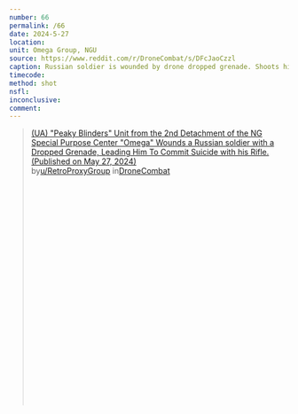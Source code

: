 ```yaml
---
number: 66
permalink: /66
date: 2024-5-27
location: 
unit: Omega Group, NGU
source: https://www.reddit.com/r/DroneCombat/s/DFcJaoCzzl
caption: Russian soldier is wounded by drone dropped grenade. Shoots himself in head with rifle immediately after
timecode: 
method: shot
nsfl: 
inconclusive: 
comment: 
---
```

<blockquote class="reddit-embed-bq" style="height:500px" data-embed-height="740"><a href="https://www.reddit.com/r/DroneCombat/comments/1d1ytp1/ua_peaky_blinders_unit_from_the_2nd_detachment_of/">(UA) "Peaky Blinders" Unit from the 2nd Detachment of the NG Special Purpose Center "Omega" Wounds a Russian soldier with a Dropped Grenade, Leading Him To Commit Suicide with his Rifle. (Published on May 27, 2024)</a><br> by<a href="https://www.reddit.com/user/RetroProxyGroup/">u/RetroProxyGroup</a> in<a href="https://www.reddit.com/r/DroneCombat/">DroneCombat</a></blockquote><script async="" src="https://embed.reddit.com/widgets.js" charset="UTF-8"></script>